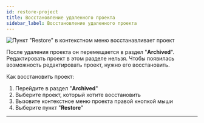 ```yaml
---
id: restore-project
title: Восстановление удаленного проекта
sidebar_label: Восстановление удаленного проекта
---
```


![Пункт "Restore" в контекстном меню восстанавливает проект](https://test-upl.quarkly.io/607d3473b99fb9001fcbcc16/images/docs-new-dashboard-restore-project.png?v=2021-05-15T08:15:05.691Z)

После удаления проекта он перемещается в раздел "**Archived**". Редактировать проект в этом разделе нельзя. Чтобы появилась возможность редактировать проект, нужно его восстановить.

Как восстановить проект:

1.  Перейдите в раздел "**Archived**"
2.  Выберите проект, который хотите восстановить
3.  Вызовите контекстное меню проекта правой кнопкой мыши
4.  Выберите пункт "**Restore**"

---

